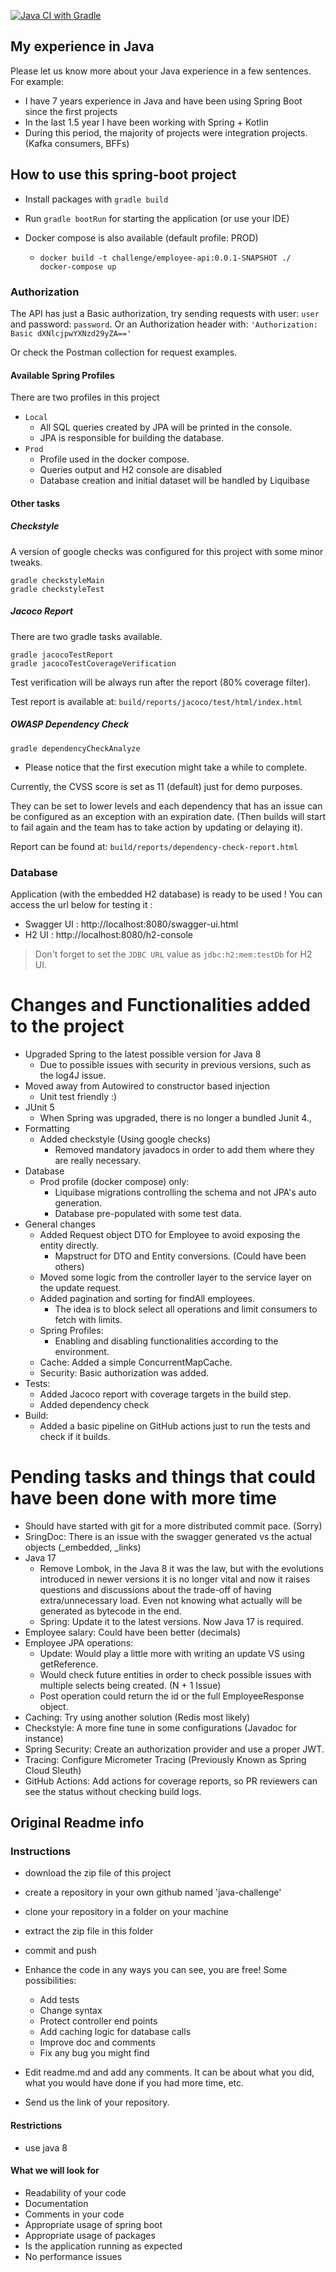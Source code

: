 [![Java CI with Gradle](https://github.com/CezarAug/challenge-api-demo/actions/workflows/build.yml/badge.svg?branch=main&event=push)](https://github.com/CezarAug/challenge-api-demo/actions/workflows/build.yml)

## My experience in Java

Please let us know more about your Java experience in a few sentences. For example:

- I have 7 years experience in Java and have been using Spring Boot since the first projects
- In the last 1.5 year I have been working with Spring + Kotlin
- During this period, the majority of projects were integration projects. (Kafka consumers, BFFs)

## How to use this spring-boot project

- Install packages with `gradle build`
- Run `gradle bootRun` for starting the application (or use your IDE)


- Docker compose is also available (default profile: PROD)
  - ```
    docker build -t challenge/employee-api:0.0.1-SNAPSHOT ./
    docker-compose up
    ```

### Authorization
The API has just a Basic authorization, try sending requests with user: ``user`` and password: ``password``.
Or an Authorization header with: ```'Authorization: Basic dXNlcjpwYXNzd29yZA=='```

Or check the Postman collection for request examples.

#### Available Spring Profiles

There are two profiles in this project

- ``Local``
  - All SQL queries created by JPA will be printed in the console.
  - JPA is responsible for building the database.
- ``Prod``
  - Profile used in the docker compose. 
  - Queries output and H2 console are disabled
  - Database creation and initial dataset will be handled by Liquibase

#### Other tasks

##### Checkstyle

A version of google checks was configured for this project with some minor tweaks.
```
gradle checkstyleMain
gradle checkstyleTest
```

##### Jacoco Report

There are two gradle tasks available.
```
gradle jacocoTestReport
gradle jacocoTestCoverageVerification
```
Test verification will be always run after the report (80% coverage filter).

Test report is available at: ``build/reports/jacoco/test/html/index.html``

##### OWASP Dependency Check
```gradle dependencyCheckAnalyze```
- Please notice that the first execution might take a while to complete.

Currently, the CVSS score is set as 11 (default) just for demo purposes.

They can be set to lower levels and each dependency that has an issue can be configured as an exception with an expiration date. (Then builds will start to fail again and the team has to take action by updating or delaying it).

Report can be found at: ``build/reports/dependency-check-report.html``

### Database

Application (with the embedded H2 database) is ready to be used ! You can access the url below for testing it :

- Swagger UI : http://localhost:8080/swagger-ui.html
- H2 UI : http://localhost:8080/h2-console

> Don't forget to set the `JDBC URL` value as `jdbc:h2:mem:testDb` for H2 UI.



# Changes and Functionalities added to the project
- Upgraded Spring to the latest possible version for Java 8
  - Due to possible issues with security in previous versions, such as the log4J issue.
- Moved away from Autowired to constructor based injection
  - Unit test friendly :)
- JUnit 5
  - When Spring was upgraded, there is no longer a bundled Junit 4.,
- Formatting
  - Added checkstyle (Using google checks)
    - Removed mandatory javadocs in order to add them where they are really necessary.
- Database
  - Prod profile (docker compose) only:
    - Liquibase migrations controlling the schema and not JPA's auto generation.
    - Database pre-populated with some test data.
- General changes
  - Added Request object DTO for Employee to avoid exposing the entity directly.
    - Mapstruct for DTO and Entity conversions. (Could have been others)
  - Moved some logic from the controller layer to the service layer on the update request.
  - Added pagination and sorting for findAll employees.
    - The idea is to block select all operations and limit consumers to fetch with limits.
  - Spring Profiles:
    - Enabling and disabling functionalities according to the environment.
  - Cache: Added a simple ConcurrentMapCache.
  - Security: Basic authorization was added.
- Tests:
  - Added Jacoco report with coverage targets in the build step.
  - Added dependency check
- Build:
  - Added a basic pipeline on GitHub actions just to run the tests and check if it builds.

# Pending tasks and things that could have been done with more time
- Should have started with git for a more distributed commit pace. (Sorry)
- SringDoc: There is an issue with the swagger generated vs the actual objects (_embedded, _links)
- Java 17
  - Remove Lombok, in the Java 8 it was the law, but with the evolutions introduced in newer versions it is no longer vital and now it raises questions and discussions about the trade-off of having extra/unnecessary load. Even not knowing what actually will be generated as bytecode in the end.
  - Spring: Update it to the latest versions. Now Java 17 is required.
- Employee salary: Could have been better (decimals)
- Employee JPA operations:
  - Update: Would play a little more with writing an update VS using getReference.
  - Would check future entities in order to check possible issues with multiple selects being created. (N + 1 Issue)
  - Post operation could return the id or the full EmployeeResponse object.
- Caching: Try using another solution (Redis most likely)
- Checkstyle: A more fine tune in some configurations (Javadoc for instance)
- Spring Security: Create an authorization provider and use a proper JWT.
- Tracing: Configure Micrometer Tracing (Previously Known as Spring Cloud Sleuth)
- GitHub Actions: Add actions for coverage reports, so PR reviewers can see the status without checking build logs.


## Original Readme info
### Instructions

- download the zip file of this project
- create a repository in your own github named 'java-challenge'
- clone your repository in a folder on your machine
- extract the zip file in this folder
- commit and push

- Enhance the code in any ways you can see, you are free! Some possibilities:
  - Add tests
  - Change syntax
  - Protect controller end points
  - Add caching logic for database calls
  - Improve doc and comments
  - Fix any bug you might find
- Edit readme.md and add any comments. It can be about what you did, what you would have done if you had more time, etc.
- Send us the link of your repository.

#### Restrictions
- use java 8


#### What we will look for
- Readability of your code
- Documentation
- Comments in your code 
- Appropriate usage of spring boot
- Appropriate usage of packages
- Is the application running as expected
- No performance issues
